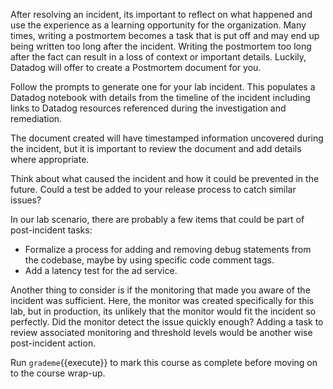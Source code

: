After resolving an incident, its important to reflect on what happened and use the experience as a learning opportunity for the organization. Many times, writing a postmortem becomes a task that is put off and may end up being written too long after the incident. Writing the postmortem too long after the fact can result in a loss of context or important details. Luckily, Datadog will offer to create a Postmortem document for you.

Follow the prompts to generate one for your lab incident. This populates a Datadog notebook with details from the timeline of the incident including links to Datadog resources referenced during the investigation and remediation.

The document created will have timestamped information uncovered during the incident, but it is important to review the document and add details where appropriate.

Think about what caused the incident and how it could be prevented in the future. Could a test be added to your release process to catch similar issues?

In our lab scenario, there are probably a few items that could be part of post-incident tasks:
- Formalize a process for adding and removing debug statements from the codebase, maybe by using specific code comment tags.
- Add a latency test for the ad service.

Another thing to consider is if the monitoring that made you aware of the incident was sufficient. Here, the monitor was created specifically for this lab, but in production, its unlikely that the monitor would fit the incident so perfectly. Did the monitor detect the issue quickly enough? Adding a task to review associated monitoring and threshold levels would be another wise post-incident action.

Run `grademe`{{execute}} to mark this course as complete before moving on to the course wrap-up.